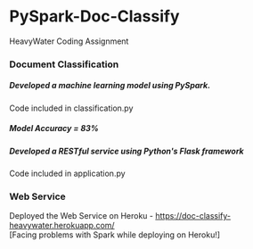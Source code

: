# PySpark-Doc-Classify
HeavyWater Coding Assignment<br>

### Document Classification <br>
##### Developed a machine learning model using PySpark.<br>
  Code included in classification.py<br>
  ##### Model Accuracy = 83%

##### Developed a RESTful service using Python's Flask framework<br>
  Code included in application.py<br>


### Web Service
Deployed the Web Service on Heroku -  https://doc-classify-heavywater.herokuapp.com/ <br>
[Facing problems with Spark while deploying on Heroku!]

